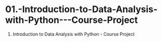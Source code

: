# 01.-Introduction-to-Data-Analysis-with-Python---Course-Project
01. Introduction to Data Analysis with Python - Course Project
